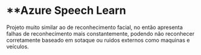 # **Azure Speech Learn


Projeto muito similar ao de reconhecimento facial, no então apresenta falhas de reconhecimento mais constantemente, podendo não reconhecer corretamente baseado em sotaque ou ruidos externos como maquinas e veículos.